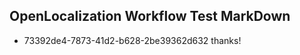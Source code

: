 ## OpenLocalization Workflow Test MarkDown
* 73392de4-7873-41d2-b628-2be39362d632 
thanks!<!--HONumber=Mar16_HO4-->
